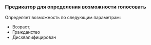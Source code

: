 ### Предикатор для определения возможности голосовать

Определяет возможность по следующим параметрам:
- Возраст;
- Гражданство
- Дисквалифицирован
